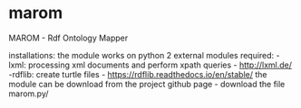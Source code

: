 # marom
MAROM - Rdf Ontology Mapper

installations:
the module works on python 2
external modules required:
-lxml: processing xml documents and perform xpath queries - http://lxml.de/
-rdflib: create turtle files - https://rdflib.readthedocs.io/en/stable/
the module can be download from the project github page - download the file marom.py/
